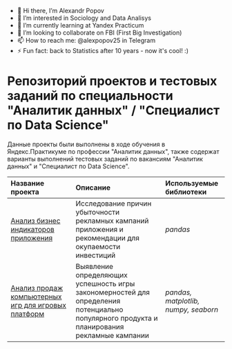 - 👋 Hi there, I’m Alexandr Popov 
- 👀 I’m interested in Sociology and Data Analisys
- 🌱 I’m currently learning at Yandex Practicum
- 💞️ I’m looking to collaborate on FBI (First Big Investigation)
- 📫 How to reach me: @alexpopov25 in Telegram
- ⚡ Fun fact: back to Statistics after 10 years - now it's cool! :)

# Репозиторий проектов и тестовых заданий по специальности "Аналитик данных" / "Специалист по Data Science"

Данные проекты были выполнены в ходе обучения в Яндекс.Практикуме по профессии "Аналитик данных", также содержат варианты выполнений тестовых заданий по вакансиям "Аналитик данных" и "Специалист по Data Science".

| Название проекта | Описание | Используемые библиотеки | 
| :---------------------- | :---------------------- | :---------------------- |
| [Анализ бизнес индикаторов приложения](study-projects/Project_7_Analysis_of_business_indicators_of_the_app.ipynb) | Исследование причин убыточности рекламных кампаний приложения и рекомендации для окупаемости инвестиций| *pandas* |
| [Анализ продаж компьютерных игр для игровых платформ ](study-projects/Composite_project_Analysis_of_gaming_platforms.ipynb) | Выявление определяющих успешность игры закономерностей для определения потенциально популярного продукта и планирования рекламные кампании| *pandas, matplotlib, numpy, seaborn* |
<!---
alexpopov25/alexpopov25 is a ✨ special ✨ repository because its `README.md` (this file) appears on your GitHub profile.
You can click the Preview link to take a look at your changes.
--->
